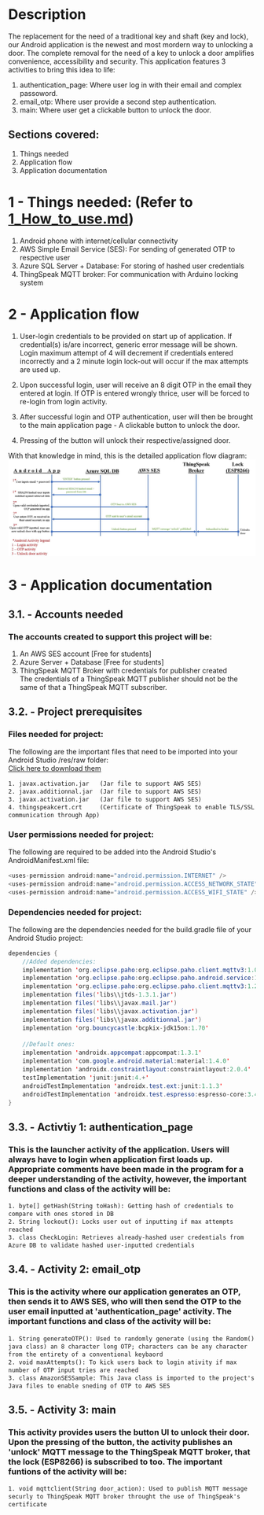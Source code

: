 # Description </br>
The replacement for the need of a traditional key and shaft (key and lock), our Android application is the newest
and most mordern way to unlocking a door. The complete removal for the need of a key to unlock a door
amplifies convenience, accessibility and security. This application features 3 activities to bring this idea to life:
1. authentication_page: Where user log in with their email and complex passoword.
2. email_otp: Where user provide a second step authentication.
3. main: Where user get a clickable button to unlock the door.

## Sections covered: 
1. Things needed </br>
2. Application flow </br>
3. Application documentation </br>

# 1 - Things needed: (Refer to [1_How_to_use.md](1_How_to_use.md))
1. Android phone with internet/cellular connectivity
2. AWS Simple Email Service (SES): For sending of generated OTP to respective user
3. Azure SQL Server + Database: For storing of hashed user credentials 
4. ThingSpeak MQTT broker: For communication with Arduino locking system

# 2 -  Application flow </br>
1. User-login credentials to be provided on start up of application. If credential(s)
is/are incorrect, generic error message will be shown. Login maximum attempt of 4 will decrement if credentials entered incorrectly and a 2 minute login lock-out will occur if the max attempts are used up. 

2. Upon successful login, user will receive an 8 digit OTP in the email they entered at login.
If OTP is entered wrongly thrice, user will be forced to re-login from login activity. 

3. After successful login and OTP authentication, user will then be brought to the main application page - A clickable button to unlock the door. 

4. Pressing of the button will unlock their respective/assigned door.  

With that knowledge in mind, this is the detailed application flow diagram:
![Application flow diagram](Img/App_flow.JPG)

# 3 - Application documentation
## 3.1. - Accounts needed
### The accounts created to support this project will be:
1. An AWS SES account       [Free for students] </br>
2. Azure Server + Database  [Free for students] </br>
3. ThingSpeak MQTT Broker with credentials for publisher created </br>
The credentials of a ThingSpeak MQTT publisher should not be the same of that a ThingSpeak MQTT subscriber.

## 3.2. - Project prerequisites
### Files needed for project:
The following are the important files that need to be imported into your Android Studio /res/raw folder: 
</br>[Click here to download them](https://drive.google.com/drive/folders/1ylXdT9n1k2ODEw0C6G8MaT9ejocXsvMl?usp=sharing)</br>
```
1. javax.activation.jar   (Jar file to support AWS SES)
2. javax.additionnal.jar  (Jar file to support AWS SES)
3. javax.activation.jar   (Jar file to support AWS SES)
4. thingspeakcert.crt     (Certificate of ThingSpeak to enable TLS/SSL communication through App)
```

### User permissions needed for project:
The following are required to be added into the Android Studio's AndroidManifest.xml file:
```java
<uses-permission android:name="android.permission.INTERNET" />
<uses-permission android:name="android.permission.ACCESS_NETWORK_STATE" />
<uses-permission android:name="android.permission.ACCESS_WIFI_STATE" />
```

### Dependencies needed for project:
The following are the dependencies needed for the build.gradle file of your Android Studio project:
```java
dependencies {
    //Added dependencies:
    implementation 'org.eclipse.paho:org.eclipse.paho.client.mqttv3:1.0.2'      //For MQTT
    implementation 'org.eclipse.paho:org.eclipse.paho.android.service:1.0.2'    //For MQTT
    implementation 'org.eclipse.paho:org.eclipse.paho.client.mqttv3:1.2.5'      //For MQTT
    implementation files('libs\\jtds-1.3.1.jar')                                //For Azure SQL
    implementation files('libs\\javax.mail.jar')                                //For AWS SES
    implementation files('libs\\javax.activation.jar')                          //For AWS SES
    implementation files('libs\\javax.additionnal.jar')                         //For AWS SES
    implementation 'org.bouncycastle:bcpkix-jdk15on:1.70'                       //For ThingSpeak Certificate

    //Default ones:
    implementation 'androidx.appcompat:appcompat:1.3.1'
    implementation 'com.google.android.material:material:1.4.0'
    implementation 'androidx.constraintlayout:constraintlayout:2.0.4'
    testImplementation 'junit:junit:4.+'
    androidTestImplementation 'androidx.test.ext:junit:1.1.3'
    androidTestImplementation 'androidx.test.espresso:espresso-core:3.4.0'
}
```

## 3.3. - Activtiy 1: authentication_page
### This is the launcher activity of the application. Users will always have to login when application first loads up. Appropriate comments have been made in the program for a deeper understanding of the activity, however, the important functions and class of the activity will be:
```
1. byte[] getHash(String toHash): Getting hash of credentials to compare with ones stored in DB
2. String lockout(): Locks user out of inputting if max attempts reached
3. class CheckLogin: Retrieves already-hashed user credentials from Azure DB to validate hashed user-inputted credentials
```

## 3.4. - Activity 2: email_otp
### This is the activity where our application generates an OTP, then sends it to AWS SES, who will then send the OTP to the user email inputted at 'authentication_page' activity. The important functions and class of the activity will be:
```
1. String generateOTP(): Used to randomly generate (using the Random() java class) an 8 character long OTP; characters can be any character from the entirety of a conventional keybaord
2. void maxAttempts(): To kick users back to login ativity if max number of OTP input tries are reached
3. class AmazonSESSample: This Java class is imported to the project's Java files to enable sneding of OTP to AWS SES
```

## 3.5. - Activity 3: main
### This activity provides users the button UI to unlock their door. Upon the pressing of the button, the activity publishes an 'unlock' MQTT message to the ThingSpeak MQTT broker, that the lock (ESP8266) is subscribed to too. The important funtions of the activity will be:
```
1. void mqttclient(String door_action): Used to publish MQTT message securly to ThingSpeak MQTT broker throught the use of ThingSpeak's certificate
```
